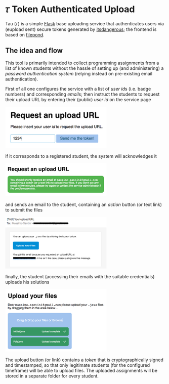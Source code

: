 # 𝜏 Token Authenticated Upload

Tau (𝜏) is a simple [Flask](https://palletsprojects.com/p/flask/) base uploading service that authenticates users via (eupload sent) secure tokens generated by [itsdangerous](https://pythonhosted.org/itsdangerous/); the frontend is based on [filepond](https://pqina.nl/filepond/).

## The idea and flow

This tool is primarily intended to collect programming assignments from a list
of known students without the hassle of setting up (and administering) a
*password authentication system* (relying instead on pre-existing email
authentication).

First of all one configures the service with a list of *user id*s (i.e. badge
numbers) and corresponding *email*s; then instruct the students to request their
upload URL by entering their (public) *user id* on the service page

<img alt="request" src="screenshots/request.png" width="320px">

if it corresponds to a registered student, the system will acknowledges it

<img alt="acknowledge" src="screenshots/acknowledge.png" width="320px">

and sends an email to the student, containing an *action* button (or text link)
to submit the files

<img alt="email" src="screenshots/email.png" width="320px">

finally, the student (accessing their emails with the suitable credentials)
uploads his solutions

<img alt="upload" src="screenshots/upload.png" width="320px">

The upload button (or link) contains a *token* that is cryptographically signed
and timestamped, so that only legitimate students (for the configured timeframe)
will be able to upload files. The uploaded assignments will be stored in a
separate folder for every student.